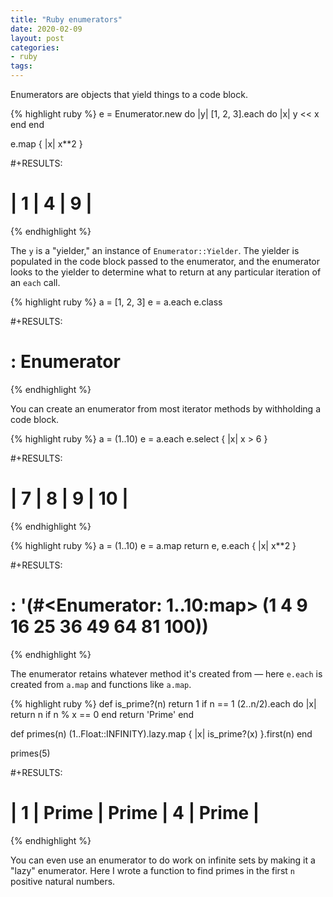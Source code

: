 ```yaml
---
title: "Ruby enumerators"
date: 2020-02-09
layout: post
categories: 
- ruby
tags: 
---
```

Enumerators are objects that yield things to a code block.

{% highlight ruby %}
  e = Enumerator.new do |y|
    [1, 2, 3].each do |x|
      y << x
    end
  end

  e.map { |x| x**2 }

#+RESULTS:
# | 1 | 4 | 9 |
{% endhighlight %}

The `y` is a "yielder," an instance of `Enumerator::Yielder`. The yielder is populated in the code block passed to the enumerator, and the enumerator looks to the yielder to determine what to return at any particular iteration of an `each` call.

{% highlight ruby %}
a = [1, 2, 3]
e = a.each
e.class

#+RESULTS:
# : Enumerator
{% endhighlight %}

You can create an enumerator from most iterator methods by withholding a code block.

{% highlight ruby %}
a = (1..10)
e = a.each
e.select { |x| x > 6 }

#+RESULTS:
# | 7 | 8 | 9 | 10 |
{% endhighlight %}

{% highlight ruby %}
a = (1..10)
e = a.map
return e, e.each { |x| x**2 }

#+RESULTS:
# : '(#<Enumerator: 1..10:map>  (1  4  9  16  25  36  49  64  81  100))
{% endhighlight %}

The enumerator retains whatever method it's created from &#x2014; here `e.each` is created from `a.map` and functions like `a.map`.

{% highlight ruby %}
def is_prime?(n)
  return 1 if n == 1
  (2..n/2).each do |x|
    return n if n % x == 0
  end
  return 'Prime'
end

def primes(n)
  (1..Float::INFINITY).lazy.map { |x| is_prime?(x) }.first(n)
end

primes(5)

#+RESULTS:
# | 1 | Prime | Prime | 4 | Prime |
{% endhighlight %}

You can even use an enumerator to do work on infinite sets by making it a "lazy" enumerator. Here I wrote a function to find primes in the first `n` positive natural numbers.

